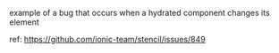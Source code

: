 example of a bug that occurs when a hydrated component changes its element

ref: https://github.com/ionic-team/stencil/issues/849
